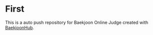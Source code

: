 # First
This is a auto push repository for Baekjoon Online Judge created with [BaekjoonHub](https://github.com/BaekjoonHub/BaekjoonHub).
